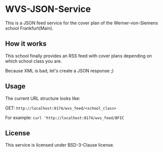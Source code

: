 # WVS-JSON-Service

This is a JSON feed service for the cover plan of the Werner-von-Siemens school Frankfurt(Main).

## How it works

This school finally provides an RSS feed with cover plans depending on which school class you are.

Because XML is bad, let's create a JSON response ;)

## Usage

The current URL structure looks like:

GET: ``http://localhost:8174/wvs_feed/<school_class>``


For example: ``curl 'http://localhost:8174/wvs_feed/BFIC``

## License

This service is licensed under BSD-3-Clause license.
